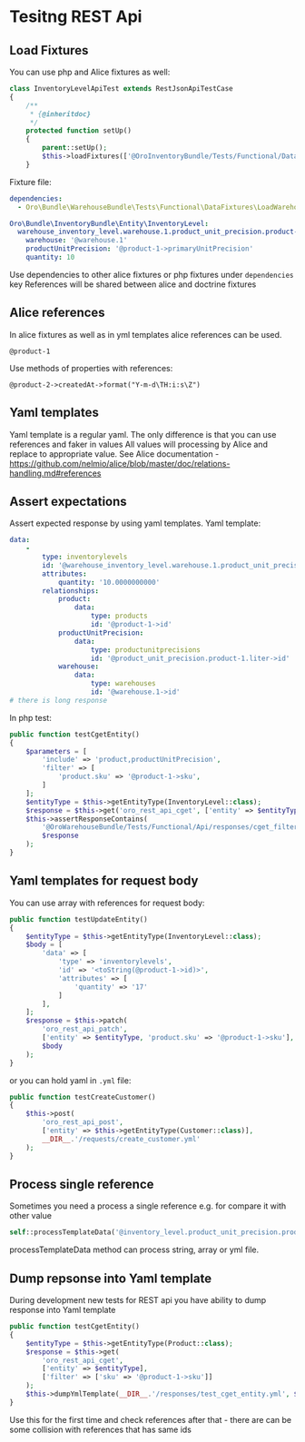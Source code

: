 Tesitng REST Api
================

Load Fixtures
-------------

You can use php and Alice fixtures as well:

```php
class InventoryLevelApiTest extends RestJsonApiTestCase
{
    /**
     * {@inheritdoc}
     */
    protected function setUp()
    {
        parent::setUp();
        $this->loadFixtures(['@OroInventoryBundle/Tests/Functional/DataFixtures/inventory_level.yml']);
    }
```
Fixture file:
```yml
dependencies:
  - Oro\Bundle\WarehouseBundle\Tests\Functional\DataFixtures\LoadWarehouseAndInventoryLevels

Oro\Bundle\InventoryBundle\Entity\InventoryLevel:
  warehouse_inventory_level.warehouse.1.product_unit_precision.product-1.primary_unit:
    warehouse: '@warehouse.1'
    productUnitPrecision: '@product-1->primaryUnitPrecision'
    quantity: 10
```

Use dependencies to other alice fixtures or php fixtures under ```dependencies``` key
References will be shared between alice and doctrine fixtures

Alice references
----------------

In alice fixtures as well as in yml templates alice references can be used.
```
@product-1
```

Use methods of properties with references:

```
@product-2->createdAt->format("Y-m-d\TH:i:s\Z")
```

Yaml templates
--------------

Yaml template is a regular yaml. The only difference is that you can use references and faker in values
All values will processing by Alice and replace to appropriate value.
See Alice documentation - https://github.com/nelmio/alice/blob/master/doc/relations-handling.md#references

Assert expectations
-------------------

Assert expected response by using yaml templates.
Yaml template:

```yml
data:
    -
        type: inventorylevels
        id: '@warehouse_inventory_level.warehouse.1.product_unit_precision.product-1.liter->id'
        attributes:
            quantity: '10.0000000000'
        relationships:
            product:
                data:
                    type: products
                    id: '@product-1->id'
            productUnitPrecision:
                data:
                    type: productunitprecisions
                    id: '@product_unit_precision.product-1.liter->id'
            warehouse:
                data:
                    type: warehouses
                    id: '@warehouse.1->id'
# there is long response
```
In php test:

```php
public function testCgetEntity()
{
    $parameters = [
        'include' => 'product,productUnitPrecision',
        'filter' => [
            'product.sku' => '@product-1->sku',
        ]
    ];
    $entityType = $this->getEntityType(InventoryLevel::class);
    $response = $this->get('oro_rest_api_cget', ['entity' => $entityType], $parameters);
    $this->assertResponseContains(
        '@OroWarehouseBundle/Tests/Functional/Api/responses/cget_filter_by_product.yml',
        $response
    );
}
```

Yaml templates for request body
-------------------------------

You can use array with references for request body:
```php
public function testUpdateEntity()
{
    $entityType = $this->getEntityType(InventoryLevel::class);
    $body = [
        'data' => [
            'type' => 'inventorylevels',
            'id' => '<toString(@product-1->id)>',
            'attributes' => [
                'quantity' => '17'
            ]
        ],
    ];
    $response = $this->patch(
        'oro_rest_api_patch',
        ['entity' => $entityType, 'product.sku' => '@product-1->sku'],
        $body
    );
}
```

or you can hold yaml in ```.yml``` file:

```php
public function testCreateCustomer()
{
    $this->post(
        'oro_rest_api_post',
        ['entity' => $this->getEntityType(Customer::class)],
        __DIR__.'/requests/create_customer.yml'
    );
}
```

Process single reference
------------------------

Sometimes you need a process a single reference e.g. for compare it with other value
```php
self::processTemplateData('@inventory_level.product_unit_precision.product-1.liter->quantity')
```
processTemplateData method can process string, array or yml file.


Dump repsonse into Yaml template
--------------------------------

During development new tests for REST api you have ability to dump response into Yaml template
```php
public function testCgetEntity()
{
    $entityType = $this->getEntityType(Product::class);
    $response = $this->get(
        'oro_rest_api_cget',
        ['entity' => $entityType],
        ['filter' => ['sku' => '@product-1->sku']]
    );
    $this->dumpYmlTemplate(__DIR__.'/responses/test_cget_entity.yml', $response);
}
```
Use this for the first time and check references after that - there are can be some collision 
with references that has same ids
